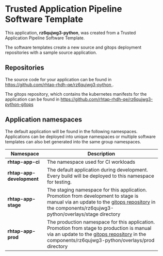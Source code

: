 # Trusted Application Pipeline Software Template

This application, **rz6qujwg3-python**, was created from a Trusted Application Pipeline Software Template.

The software templates create a new source and gitops deployment repositories with a sample source application. 

## Repositories

The source code for your application can be found in [https://github.com/rhtap-rhdh-qe/rz6qujwg3-python ](https://github.com/rhtap-rhdh-qe/rz6qujwg3-python ).
 
The gitops repository, which contains the kubernetes manifests for the application can be found in 
[https://github.com/rhtap-rhdh-qe/rz6qujwg3-python-gitops ](https://github.com/rhtap-rhdh-qe/rz6qujwg3-python-gitops ) 

## Application namespaces 

The default application will be found in the following namespaces. Applications can be deployed into unique namespaces or multiple software templates can also bet generated into the same group namespaces.  

|  Namespace   |  Description   |  
| -------- | -------- |
| **rhtap-app-ci** | The namespace used for CI workloads |
| **rhtap-app-development** | The default application during development. Every build will be deployed to this namespace for testing. |
| **rhtap-app-stage** | The staging namespace for this application. Promotion from development to stage is manual via an update to the [gitops repository](https://github.com/rhtap-rhdh-qe/rz6qujwg3-python-gitops ) in the components/rz6qujwg3-python/overlays/stage directory |
| **rhtap-app-prod** | The production namespace for this application. Promotion from stage to production is manual via an update to the [gitops repository](https://github.com/rhtap-rhdh-qe/rz6qujwg3-python-gitops ) in the components/rz6qujwg3-python/overlays/prod directory |